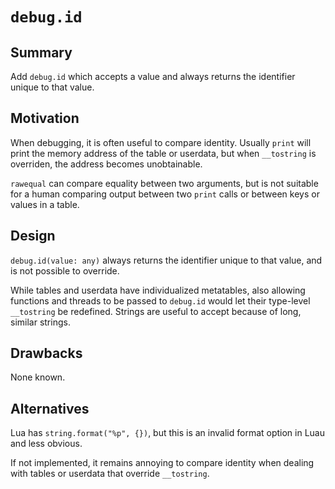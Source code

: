 # `debug.id`

## Summary

Add `debug.id` which accepts a value and always returns the identifier unique to that value.

## Motivation

When debugging, it is often useful to compare identity. Usually `print` will print the memory address of the table or userdata, but when `__tostring` is overriden, the address becomes unobtainable.

`rawequal` can compare equality between two arguments, but is not suitable for a human comparing output between two `print` calls or between keys or values in a table.

## Design

`debug.id(value: any)` always returns the identifier unique to that value, and is not possible to override.

While tables and userdata have individualized metatables, also allowing functions and threads to be passed to `debug.id` would let their type-level `__tostring` be redefined. Strings are useful to accept because of long, similar strings.

## Drawbacks

None known.

## Alternatives

Lua has `string.format("%p", {})`, but this is an invalid format option in Luau and less obvious.

If not implemented, it remains annoying to compare identity when dealing with tables or userdata that override `__tostring`.